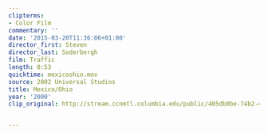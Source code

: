 ```yaml
---
clipterms:
- Color Film
commentary: ''
date: '2015-03-20T11:36:06+01:00'
director_first: Steven
director_last: Soderbergh
film: Traffic
length: 0:53
quicktime: mexicoohio.mov
source: 2002 Universal Studios
title: Mexico/Ohio
year: '2000'
clip_original: http://stream.ccnmtl.columbia.edu/public/405db0be-74b2-44a1-beff-18c5d03f7cb4_480-057_traffic_FLG_et.mp4


---
```


